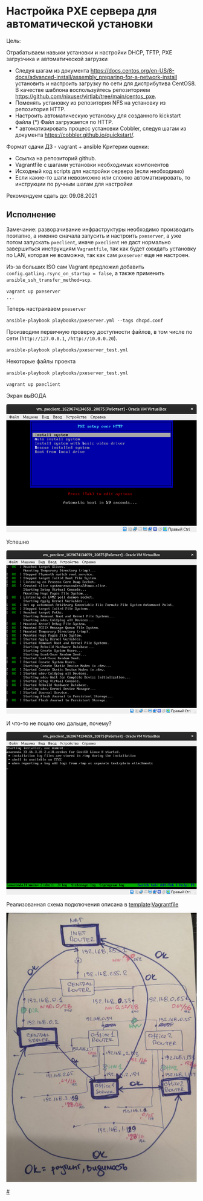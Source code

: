 # Настройка PXE сервера для автоматической установки

Цель:

Отрабатываем навыки установки и настройки DHCP, TFTP, PXE загрузчика и автоматической загрузки

* Следуя шагам из документа https://docs.centos.org/en-US/8-docs/advanced-install/assembly_preparing-for-a-network-install установить и настроить загрузку по сети для дистрибутива CentOS8. В качестве шаблона воспользуйтесь репозиторием https://github.com/nixuser/virtlab/tree/main/centos_pxe.
* Поменять установку из репозитория NFS на установку из репозитория HTTP.
* Настроить автоматическую установку для созданного kickstart файла (*) Файл загружается по HTTP.
* \* автоматизировать процесс установки Cobbler, cледуя шагам из документа https://cobbler.github.io/quickstart/.

Формат сдачи ДЗ - vagrant + ansible
Критерии оценки:

* Ссылка на репозиторий github.
* Vagrantfile с шагами установки необходимых компонентов
* Исходный код scripts для настройки сервера (если необходимо)
* Если какие-то шаги невозможно или сложно автоматизировать, то инструкции по ручным шагам для настройки

Рекомендуем сдать до: 09.08.2021

##  Исполнение

Замечание: разворачивание инфраструктуры необходимо производить поэтапно, а именно сначала запусить и настроить `pxeserver`, а уже потом запускать `pxeclient`, иначе `pxeclient` не даст нормально завершиться инструкциям `Vagrantfile`, так как будет ожидать установку по LAN, которая не возможна, так как сам `pxeserver` еще не настроен.

[template]:[Vagrantfile](./027_tobe/vm/Vagrantfile)

Из-за больших ISO сам Vagrant предложил добавить `config.gatling.rsync_on_startup = false`, а также применить `ansible_ssh_transfer_method=scp`.

```shell
vagrant up pxeserver
...
```

Теперь настраиваем `pxeserver`

```shell
ansible-playbook playbooks/pxeserver.yml --tags dhcpd.conf
```

[template]:[лог](./027_tobe/files/ansible-pxeserver.txt)

Производим первичную проверку доступности файлов, в том числе по сети (`http://127.0.0.1`, `/http://10.0.0.20`).

```shell
ansible-playbook playbooks/pxeserver_test.yml
```

[template]:[лог](./027_tobe/files/ansible-pxeserver_test.txt)

Некоторые файлы проекта

[template]:[dhcpd.conf](./027_tobe/ansible/roles/pxeserver/files/etc/dhcp/dhcpd.conf)

[template]:[ks.cfg](./027_tobe/ansible/roles/pxeserver/files/home/vagrant/cfg/ks.cfg)

[template]:[pxelinux.cfg/default](./027_tobe/ansible/roles/pxeserver/files/var/lib/tftpboot/pxelinux/pxelinux.cfg/default)

```shell
ansible-playbook playbooks/pxeserver_test.yml
```

```shell
vagrant up pxeclient
```

Экран выВОДА

![](./027_tobe/files/001.png)

Успешно 

![](./027_tobe/files/002.png)

И что-то не пошло оно дальше, почему? 

![](./027_tobe/files/003.png)

Реализованная схема подключения описана в [template]:[Vagrantfile](./026/vm/Vagrantfile)

![](./026/files/img/schema-routing.jpeg)

[#]()